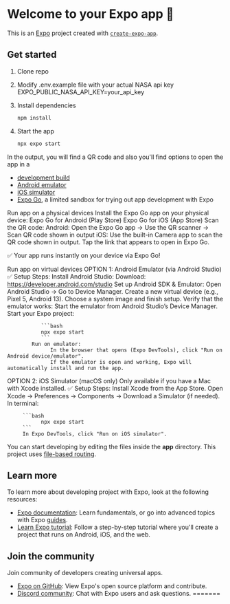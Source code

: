 
# Welcome to your Expo app 👋

This is an [Expo](https://expo.dev) project created with [`create-expo-app`](https://www.npmjs.com/package/create-expo-app).

## Get started

1. Clone repo
2. Modify .env.example file with your actual NASA api key
   EXPO_PUBLIC_NASA_API_KEY=your_api_key
3. Install dependencies

   ```bash
   npm install
   ```
4. Start the app

   ```bash
   npx expo start
   ```

In the output, you will find a QR code and also you'll find options to open the app in a

- [development build](https://docs.expo.dev/develop/development-builds/introduction/)
- [Android emulator](https://docs.expo.dev/workflow/android-studio-emulator/)
- [iOS simulator](https://docs.expo.dev/workflow/ios-simulator/)
- [Expo Go](https://expo.dev/go), a limited sandbox for trying out app development with Expo 

Run app on a physical devices
Install the Expo Go app on your physical device:
            Expo Go for Android (Play Store)
            Expo Go for iOS (App Store)
Scan the QR code:
         Android: Open the Expo Go app → Use the QR scanner → Scan QR code shown in output
         iOS: Use the built-in Camera app to scan the QR code shown in output. Tap the link that appears to open in Expo Go.

✅ Your app runs instantly on your device via Expo Go!

Run app on virtual devices
OPTION 1: Android Emulator (via Android Studio)
         ✅ Setup Steps:
            Install Android Studio:
                  Download: https://developer.android.com/studio
            Set up Android SDK & Emulator:
                  Open Android Studio → Go to Device Manager.
                  Create a new virtual device (e.g., Pixel 5, Android 13).
                  Choose a system image and finish setup.
            Verify that the emulator works:
                  Start the emulator from Android Studio’s Device Manager.
            Start your Expo project:

               ```bash
               npx expo start
               ```
            Run on emulator:
                  In the browser that opens (Expo DevTools), click "Run on Android device/emulator".
                  If the emulator is open and working, Expo will automatically install and run the app.
OPTION 2: iOS Simulator (macOS only)
         Only available if you have a Mac with Xcode installed.
         ✅ Setup Steps:
         Install Xcode from the App Store.
         Open Xcode → Preferences → Components → Download a Simulator (if needed).
         In terminal:

         ```bash
               npx expo start
         ```
         In Expo DevTools, click "Run on iOS simulator".

You can start developing by editing the files inside the **app** directory. This project uses [file-based routing](https://docs.expo.dev/router/introduction).


## Learn more

To learn more about developing project with Expo, look at the following resources:

- [Expo documentation](https://docs.expo.dev/): Learn fundamentals, or go into advanced topics with Expo [guides](https://docs.expo.dev/guides).
- [Learn Expo tutorial](https://docs.expo.dev/tutorial/introduction/): Follow a step-by-step tutorial where you'll create a project that runs on Android, iOS, and the web.

## Join the community

Join community of developers creating universal apps.

- [Expo on GitHub](https://github.com/expo/expo): View Expo's open source platform and contribute.
- [Discord community](https://chat.expo.dev): Chat with Expo users and ask questions.
=======


